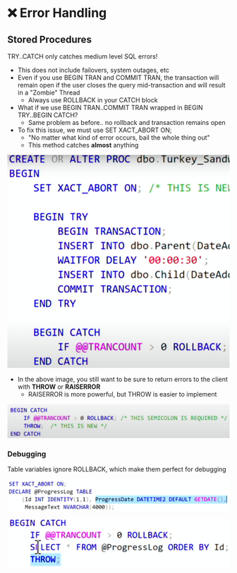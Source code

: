 # ❌ Error Handling

## Stored Procedures

TRY..CATCH only catches medium level SQL errors!

* This does not include failovers, system outages, etc
* Even if you use BEGIN TRAN and COMMIT TRAN, the transaction will remain open if the user closes the query mid-transaction and will result in a "Zombie" Thread
  * Always use ROLLBACK in your CATCH block
* What if we use BEGIN TRAN..COMMIT TRAN wrapped in BEGIN TRY..BEGIN CATCH?
  * Same problem as before.. no rollback and transaction remains open
* To fix this issue, we must use SET XACT\_ABORT ON;
  * "No matter what kind of error occurs, bail the whole thing out"
  * This method catches **almost** anything

![](<../.gitbook/assets/image (1) (3).png>)

* In the above image, you still want to be sure to return errors to the client with **THROW** or **RAISERROR**
  * RAISERROR is more powerful, but THROW is easier to implement&#x20;

![](<../.gitbook/assets/image (1) (1) (2).png>)



### Debugging

Table variables ignore ROLLBACK, which make them perfect for debugging&#x20;

![](<../.gitbook/assets/image (2) (1) (1) (1) (1) (1) (1).png>)

![](<../.gitbook/assets/image (1) (2).png>)




